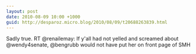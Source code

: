 ```yaml
---
layout: post
date: 2010-08-09 10:00 +1000
guid: http://desparoz.micro.blog/2010/08/09/t20688263839.html
---
```

Sadly true. RT @renailemay: If y'all had not yelled and screamed about @wendy4senate, @bengrubb would not have put her on front page of SMH
